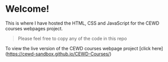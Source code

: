 # Welcome!

This is where I have hosted the HTML, CSS and JavaScript for the CEWD courses webpages project.

>Please feel free to copy any of the code in this repo

To view the live version of the CEWD courses webpage project [click here] (https://cewd-sandbox.github.io/CEWD-Courses/)
